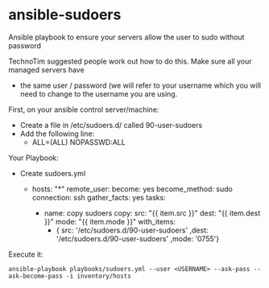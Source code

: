 # ansible-sudoers
Ansible playbook to ensure your servers allow the user to sudo without password

TechnoTim suggested people work out how to do this.
Make sure all your managed servers have 
- the same user / password (we will refer to your username <USERNAME> which you will need to change to the username you are using.

First, on your ansible control server/machine:
 - Create a file in /etc/sudoers.d/ called 90-user-sudoers
 - Add the following line:
 	- <USERNAME> ALL=(ALL) NOPASSWD:ALL

Your Playbook:
- Create sudoers.yml

  - hosts: "*"
    remote_user: <USERNAME> 
    become: yes
    become_method: sudo
    connection: ssh
    gather_facts: yes
    tasks:
      - name: copy sudoers
        copy:
         src: "{{ item.src }}"
         dest: "{{ item.dest }}"
         mode: "{{ item.mode }}"
        with_items:
         - { src: '/etc/sudoers.d/90-user-sudoers' ,dest: '/etc/sudoers.d/90-user-sudoers' ,mode: '0755'}

Execute it:

	ansible-playbook playbooks/sudoers.yml --user <USERNAME> --ask-pass --ask-become-pass -i inventory/hosts

